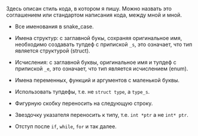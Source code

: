Здесь описан стиль кода, в котором я пишу. Можно назвать это соглашением или стандартом написания кода, между мной и мной.

+ Все именования в snake_case.

+ Имена структур: с заглавной букы, сохраняя оригинальное имя, необходимо создавать тупдеф с припиской `_s`, это означает, что тип является структурой (struct).

+ Исчисления: с заглавной буквы, оригинальное имя и тупдеф с припиской `_e`, это означает, что тип является исчислением (enum).

+ Имена переменных, функций и аргументов с маленькой буквы.

+ Использовать тупдефы, т.е. не `struct type`, а `type_s`.

+ Фигурную скобку переносить на следующую строку.

+ Звездочку указателя переносить к типу, т.е. `int *ptr` а не `int* ptr`.

+ Отступ после `if`, `while`, `for` и так далее.